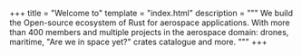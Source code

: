 +++
title = "Welcome to"
template = "index.html"
description = """
We build the Open-source ecosystem of Rust for aerospace applications.
With more than 400 members and multiple projects in the aerospace domain:
drones, maritime, "Are we in space yet?" crates catalogue and more.
"""
+++